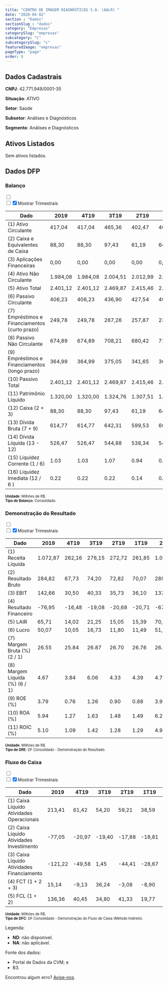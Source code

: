 ```yaml
---  
title: "CENTRO DE IMAGEM DIAGNÓSTICOS S.A. (AALR) "  
date: "2020-04-02"  
section : "Dados"  
sectionSlug : "dados"  
category: "Empresas"  
categorySlug: "empresas"  
subcategory: "C"  
subcategorySlug: "c"  
featuredImage: "empresas"  
pageType: "page"  
order: 0  
---
```



## Dados Cadastrais


**CNPJ**: 42.771.949/0001-35

**Situação**: ATIVO

**Setor**: Saúde

**Subsetor**: Análises e Diagnósticos

**Segmento**: Análises e Diagnósticos


## Ativos Listados


Sem ativos listados.




## Dados DFP

### Balanço
  
<input type='checkbox' class='toggleCommand' id='toggleBalanco' name='toggleBalanco'>  
<div class='filter-group-balanco'>  
<div class='check_button_balanco'>  
<label for='toggleBalanco'>  
<input type='checkbox' data-filter-col='trimBalanco'><input type='checkbox' data-filter-col='trimBalanco' checked><span>Mostrar Trimestrais</span>  
</label>  
</div>  
</div>  
<div class='overflow balancoTableWrapper'>  
<table class='balancoTable'>  
<thead>  
<tr>  
<th class='dataHeader fixedLeftColumn'>Dado</th>  
<th>2019</th>  
<th class='trimHeader' data-col='trimBalanco'>4T19</th>  
<th class='trimHeader' data-col='trimBalanco'>3T19</th>  
<th class='trimHeader' data-col='trimBalanco'>2T19</th>  
<th class='trimHeader' data-col='trimBalanco'>1T19</th>  
<th>2018</th>  
<th class='trimHeader' data-col='trimBalanco'>4T18</th>  
<th class='trimHeader' data-col='trimBalanco'>3T18</th>  
<th class='trimHeader' data-col='trimBalanco'>2T18</th>  
<th class='trimHeader' data-col='trimBalanco'>1T18</th>  
<th>2017</th>  
<th class='trimHeader' data-col='trimBalanco'>4T17</th>  
<th class='trimHeader' data-col='trimBalanco'>3T17</th>  
<th class='trimHeader' data-col='trimBalanco'>2T17</th>  
<th class='trimHeader' data-col='trimBalanco'>1T17</th>  
<th>2016</th>  
<th class='trimHeader' data-col='trimBalanco'>4T16</th>  
<th class='trimHeader' data-col='trimBalanco'>3T16</th>  
<th class='trimHeader' data-col='trimBalanco'>2T16</th>  
<th class='trimHeader' data-col='trimBalanco'>1T16</th>  
<th>2015</th>  
<th class='trimHeader' data-col='trimBalanco'>4T15</th>  
<th class='trimHeader' data-col='trimBalanco'>3T15</th>  
<th class='trimHeader' data-col='trimBalanco'>2T15</th>  
<th class='trimHeader' data-col='trimBalanco'>1T15</th>  
<th>2014</th>  
<th class='trimHeader' data-col='trimBalanco'>4T14</th>  
<th class='trimHeader' data-col='trimBalanco'>3T14</th>  
<th class='trimHeader' data-col='trimBalanco'>2T14</th>  
<th class='trimHeader' data-col='trimBalanco'>1T14</th>  
</tr>  
</thead>  
<tbody>  
<tr class='trContaAtivo'>  
<td class='leftAlignCell rowDescription fixedLeftColumn'>(1) Ativo Circulante</td>  
<td>417,04</td>  
<td data-col='trimBalanco' class='trimData'>417,04</td>  
<td data-col='trimBalanco' class='trimData'>465,36</td>  
<td data-col='trimBalanco' class='trimData'>402,47</td>  
<td data-col='trimBalanco' class='trimData'>401,60</td>  
<td>399,74</td>  
<td data-col='trimBalanco' class='trimData'>399,74</td>  
<td data-col='trimBalanco' class='trimData'>423,90</td>  
<td data-col='trimBalanco' class='trimData'>409,18</td>  
<td data-col='trimBalanco' class='trimData'>399,99</td>  
<td>401,55</td>  
<td data-col='trimBalanco' class='trimData'>401,55</td>  
<td data-col='trimBalanco' class='trimData'>430,39</td>  
<td data-col='trimBalanco' class='trimData'>409,80</td>  
<td data-col='trimBalanco' class='trimData'>384,15</td>  
<td>494,43</td>  
<td data-col='trimBalanco' class='trimData'>494,43</td>  
<td data-col='trimBalanco' class='trimData'>347,32</td>  
<td data-col='trimBalanco' class='trimData'>292,21</td>  
<td data-col='trimBalanco' class='trimData'>280,52</td>  
<td>215,93</td>  
<td data-col='trimBalanco' class='trimData'>215,93</td>  
<td data-col='trimBalanco' class='trimData'>215,93</td>  
<td data-col='trimBalanco' class='trimData'>215,93</td>  
<td data-col='trimBalanco' class='trimData'>215,93</td>  
<td>200,12</td>  
<td data-col='trimBalanco' class='trimData'>200,12</td>  
<td data-col='trimBalanco' class='trimData'>ND</td>  
<td data-col='trimBalanco' class='trimData'>ND</td>  
<td data-col='trimBalanco' class='trimData'>ND</td>  
</tr>  
<tr class='trContaAtivo'>  
<td class='leftAlignCell rowDescription fixedLeftColumn'>(2) Caixa e Equivalentes de Caixa</td>  
<td>88,30</td>  
<td data-col='trimBalanco' class='trimData'>88,30</td>  
<td data-col='trimBalanco' class='trimData'>97,43</td>  
<td data-col='trimBalanco' class='trimData'>61,19</td>  
<td data-col='trimBalanco' class='trimData'>64,27</td>  
<td>73,17</td>  
<td data-col='trimBalanco' class='trimData'>73,17</td>  
<td data-col='trimBalanco' class='trimData'>46,97</td>  
<td data-col='trimBalanco' class='trimData'>63,45</td>  
<td data-col='trimBalanco' class='trimData'>68,52</td>  
<td>91,60</td>  
<td data-col='trimBalanco' class='trimData'>91,60</td>  
<td data-col='trimBalanco' class='trimData'>50,81</td>  
<td data-col='trimBalanco' class='trimData'>51,16</td>  
<td data-col='trimBalanco' class='trimData'>53,51</td>  
<td>159,33</td>  
<td data-col='trimBalanco' class='trimData'>159,33</td>  
<td data-col='trimBalanco' class='trimData'>44,72</td>  
<td data-col='trimBalanco' class='trimData'>23,85</td>  
<td data-col='trimBalanco' class='trimData'>25,18</td>  
<td>21,92</td>  
<td data-col='trimBalanco' class='trimData'>21,92</td>  
<td data-col='trimBalanco' class='trimData'>21,92</td>  
<td data-col='trimBalanco' class='trimData'>21,92</td>  
<td data-col='trimBalanco' class='trimData'>21,92</td>  
<td>42,21</td>  
<td data-col='trimBalanco' class='trimData'>42,21</td>  
<td data-col='trimBalanco' class='trimData'>ND</td>  
<td data-col='trimBalanco' class='trimData'>ND</td>  
<td data-col='trimBalanco' class='trimData'>ND</td>  
</tr>  
<tr class='trContaAtivo'>  
<td class='leftAlignCell rowDescription fixedLeftColumn'>(3) Aplicações Financeiras</td>  
<td>0,00</td>  
<td data-col='trimBalanco' class='trimData'>0,00</td>  
<td data-col='trimBalanco' class='trimData'>0,00</td>  
<td data-col='trimBalanco' class='trimData'>0,00</td>  
<td data-col='trimBalanco' class='trimData'>0,00</td>  
<td>0,00</td>  
<td data-col='trimBalanco' class='trimData'>0,00</td>  
<td data-col='trimBalanco' class='trimData'>0,00</td>  
<td data-col='trimBalanco' class='trimData'>0,00</td>  
<td data-col='trimBalanco' class='trimData'>0,00</td>  
<td>0,01</td>  
<td data-col='trimBalanco' class='trimData'>0,01</td>  
<td data-col='trimBalanco' class='trimData'>0,00</td>  
<td data-col='trimBalanco' class='trimData'>0,00</td>  
<td data-col='trimBalanco' class='trimData'>0,00</td>  
<td>37,81</td>  
<td data-col='trimBalanco' class='trimData'>37,81</td>  
<td data-col='trimBalanco' class='trimData'>1,86</td>  
<td data-col='trimBalanco' class='trimData'>13,59</td>  
<td data-col='trimBalanco' class='trimData'>12,64</td>  
<td>3,67</td>  
<td data-col='trimBalanco' class='trimData'>3,67</td>  
<td data-col='trimBalanco' class='trimData'>3,67</td>  
<td data-col='trimBalanco' class='trimData'>3,67</td>  
<td data-col='trimBalanco' class='trimData'>3,67</td>  
<td>5,47</td>  
<td data-col='trimBalanco' class='trimData'>5,47</td>  
<td data-col='trimBalanco' class='trimData'>ND</td>  
<td data-col='trimBalanco' class='trimData'>ND</td>  
<td data-col='trimBalanco' class='trimData'>ND</td>  
</tr>  
<tr class='trContaAtivo'>  
<td class='leftAlignCell rowDescription fixedLeftColumn'>(4) Ativo Não Circulante</td>  
<td>1.984,08</td>  
<td data-col='trimBalanco' class='trimData'>1.984,08</td>  
<td data-col='trimBalanco' class='trimData'>2.004,51</td>  
<td data-col='trimBalanco' class='trimData'>2.012,99</td>  
<td data-col='trimBalanco' class='trimData'>2.028,15</td>  
<td>1.809,69</td>  
<td data-col='trimBalanco' class='trimData'>1.809,69</td>  
<td data-col='trimBalanco' class='trimData'>1.834,34</td>  
<td data-col='trimBalanco' class='trimData'>1.854,13</td>  
<td data-col='trimBalanco' class='trimData'>1.874,50</td>  
<td>1.883,43</td>  
<td data-col='trimBalanco' class='trimData'>1.883,43</td>  
<td data-col='trimBalanco' class='trimData'>1.877,85</td>  
<td data-col='trimBalanco' class='trimData'>1.861,09</td>  
<td data-col='trimBalanco' class='trimData'>1.834,52</td>  
<td>1.671,88</td>  
<td data-col='trimBalanco' class='trimData'>1.671,88</td>  
<td data-col='trimBalanco' class='trimData'>1.586,86</td>  
<td data-col='trimBalanco' class='trimData'>1.579,93</td>  
<td data-col='trimBalanco' class='trimData'>1.564,06</td>  
<td>1.320,43</td>  
<td data-col='trimBalanco' class='trimData'>1.320,43</td>  
<td data-col='trimBalanco' class='trimData'>1.320,43</td>  
<td data-col='trimBalanco' class='trimData'>1.320,43</td>  
<td data-col='trimBalanco' class='trimData'>1.320,43</td>  
<td>1.263,70</td>  
<td data-col='trimBalanco' class='trimData'>1.263,70</td>  
<td data-col='trimBalanco' class='trimData'>ND</td>  
<td data-col='trimBalanco' class='trimData'>ND</td>  
<td data-col='trimBalanco' class='trimData'>ND</td>  
</tr>  
<tr class='trContaAtivo'>  
<td class='leftAlignCell rowDescription fixedLeftColumn'>(5) Ativo Total</td>  
<td>2.401,12</td>  
<td data-col='trimBalanco' class='trimData'>2.401,12</td>  
<td data-col='trimBalanco' class='trimData'>2.469,87</td>  
<td data-col='trimBalanco' class='trimData'>2.415,46</td>  
<td data-col='trimBalanco' class='trimData'>2.429,75</td>  
<td>2.209,43</td>  
<td data-col='trimBalanco' class='trimData'>2.209,43</td>  
<td data-col='trimBalanco' class='trimData'>2.258,25</td>  
<td data-col='trimBalanco' class='trimData'>2.263,32</td>  
<td data-col='trimBalanco' class='trimData'>2.274,48</td>  
<td>2.284,99</td>  
<td data-col='trimBalanco' class='trimData'>2.284,99</td>  
<td data-col='trimBalanco' class='trimData'>2.308,24</td>  
<td data-col='trimBalanco' class='trimData'>2.270,89</td>  
<td data-col='trimBalanco' class='trimData'>2.218,67</td>  
<td>2.166,31</td>  
<td data-col='trimBalanco' class='trimData'>2.166,31</td>  
<td data-col='trimBalanco' class='trimData'>1.934,17</td>  
<td data-col='trimBalanco' class='trimData'>1.872,14</td>  
<td data-col='trimBalanco' class='trimData'>1.844,58</td>  
<td>1.536,35</td>  
<td data-col='trimBalanco' class='trimData'>1.536,35</td>  
<td data-col='trimBalanco' class='trimData'>1.536,35</td>  
<td data-col='trimBalanco' class='trimData'>1.536,35</td>  
<td data-col='trimBalanco' class='trimData'>1.536,35</td>  
<td>1.463,83</td>  
<td data-col='trimBalanco' class='trimData'>1.463,83</td>  
<td data-col='trimBalanco' class='trimData'>ND</td>  
<td data-col='trimBalanco' class='trimData'>ND</td>  
<td data-col='trimBalanco' class='trimData'>ND</td>  
</tr>  
<tr class='trContaPassivo'>  
<td class='leftAlignCell rowDescription fixedLeftColumn'>(6) Passivo Circulante</td>  
<td>406,23</td>  
<td data-col='trimBalanco' class='trimData'>406,23</td>  
<td data-col='trimBalanco' class='trimData'>436,90</td>  
<td data-col='trimBalanco' class='trimData'>427,54</td>  
<td data-col='trimBalanco' class='trimData'>407,32</td>  
<td>384,74</td>  
<td data-col='trimBalanco' class='trimData'>384,74</td>  
<td data-col='trimBalanco' class='trimData'>403,01</td>  
<td data-col='trimBalanco' class='trimData'>404,50</td>  
<td data-col='trimBalanco' class='trimData'>375,35</td>  
<td>362,05</td>  
<td data-col='trimBalanco' class='trimData'>362,05</td>  
<td data-col='trimBalanco' class='trimData'>512,65</td>  
<td data-col='trimBalanco' class='trimData'>471,11</td>  
<td data-col='trimBalanco' class='trimData'>429,27</td>  
<td>404,58</td>  
<td data-col='trimBalanco' class='trimData'>404,58</td>  
<td data-col='trimBalanco' class='trimData'>396,80</td>  
<td data-col='trimBalanco' class='trimData'>316,44</td>  
<td data-col='trimBalanco' class='trimData'>298,69</td>  
<td>186,98</td>  
<td data-col='trimBalanco' class='trimData'>186,98</td>  
<td data-col='trimBalanco' class='trimData'>186,98</td>  
<td data-col='trimBalanco' class='trimData'>186,98</td>  
<td data-col='trimBalanco' class='trimData'>186,98</td>  
<td>185,49</td>  
<td data-col='trimBalanco' class='trimData'>185,49</td>  
<td data-col='trimBalanco' class='trimData'>ND</td>  
<td data-col='trimBalanco' class='trimData'>ND</td>  
<td data-col='trimBalanco' class='trimData'>ND</td>  
</tr>  
<tr class='trContaPassivo'>  
<td class='leftAlignCell rowDescription fixedLeftColumn'>(7) Empréstimos e Financiamentos (curto prazo)</td>  
<td>249,78</td>  
<td data-col='trimBalanco' class='trimData'>249,78</td>  
<td data-col='trimBalanco' class='trimData'>267,26</td>  
<td data-col='trimBalanco' class='trimData'>257,87</td>  
<td data-col='trimBalanco' class='trimData'>238,73</td>  
<td>232,56</td>  
<td data-col='trimBalanco' class='trimData'>232,56</td>  
<td data-col='trimBalanco' class='trimData'>223,49</td>  
<td data-col='trimBalanco' class='trimData'>206,50</td>  
<td data-col='trimBalanco' class='trimData'>201,43</td>  
<td>167,04</td>  
<td data-col='trimBalanco' class='trimData'>167,04</td>  
<td data-col='trimBalanco' class='trimData'>267,89</td>  
<td data-col='trimBalanco' class='trimData'>230,07</td>  
<td data-col='trimBalanco' class='trimData'>208,76</td>  
<td>202,83</td>  
<td data-col='trimBalanco' class='trimData'>202,83</td>  
<td data-col='trimBalanco' class='trimData'>190,56</td>  
<td data-col='trimBalanco' class='trimData'>155,56</td>  
<td data-col='trimBalanco' class='trimData'>149,67</td>  
<td>79,65</td>  
<td data-col='trimBalanco' class='trimData'>79,65</td>  
<td data-col='trimBalanco' class='trimData'>79,65</td>  
<td data-col='trimBalanco' class='trimData'>79,65</td>  
<td data-col='trimBalanco' class='trimData'>79,65</td>  
<td>90,70</td>  
<td data-col='trimBalanco' class='trimData'>90,70</td>  
<td data-col='trimBalanco' class='trimData'>ND</td>  
<td data-col='trimBalanco' class='trimData'>ND</td>  
<td data-col='trimBalanco' class='trimData'>ND</td>  
</tr>  
<tr class='trContaPassivo'>  
<td class='leftAlignCell rowDescription fixedLeftColumn'>(8) Passivo Não Circulante</td>  
<td>674,89</td>  
<td data-col='trimBalanco' class='trimData'>674,89</td>  
<td data-col='trimBalanco' class='trimData'>708,21</td>  
<td data-col='trimBalanco' class='trimData'>680,42</td>  
<td data-col='trimBalanco' class='trimData'>718,94</td>  
<td>524,98</td>  
<td data-col='trimBalanco' class='trimData'>524,98</td>  
<td data-col='trimBalanco' class='trimData'>564,79</td>  
<td data-col='trimBalanco' class='trimData'>582,23</td>  
<td data-col='trimBalanco' class='trimData'>631,25</td>  
<td>652,68</td>  
<td data-col='trimBalanco' class='trimData'>652,68</td>  
<td data-col='trimBalanco' class='trimData'>520,86</td>  
<td data-col='trimBalanco' class='trimData'>539,44</td>  
<td data-col='trimBalanco' class='trimData'>564,99</td>  
<td>549,80</td>  
<td data-col='trimBalanco' class='trimData'>549,80</td>  
<td data-col='trimBalanco' class='trimData'>616,80</td>  
<td data-col='trimBalanco' class='trimData'>642,90</td>  
<td data-col='trimBalanco' class='trimData'>624,45</td>  
<td>616,38</td>  
<td data-col='trimBalanco' class='trimData'>616,38</td>  
<td data-col='trimBalanco' class='trimData'>616,38</td>  
<td data-col='trimBalanco' class='trimData'>616,38</td>  
<td data-col='trimBalanco' class='trimData'>616,38</td>  
<td>535,02</td>  
<td data-col='trimBalanco' class='trimData'>535,02</td>  
<td data-col='trimBalanco' class='trimData'>ND</td>  
<td data-col='trimBalanco' class='trimData'>ND</td>  
<td data-col='trimBalanco' class='trimData'>ND</td>  
</tr>  
<tr class='trContaPassivo'>  
<td class='leftAlignCell rowDescription fixedLeftColumn'>(9) Empréstimos e Financiamentos (longo prazo)</td>  
<td>364,99</td>  
<td data-col='trimBalanco' class='trimData'>364,99</td>  
<td data-col='trimBalanco' class='trimData'>375,05</td>  
<td data-col='trimBalanco' class='trimData'>341,65</td>  
<td data-col='trimBalanco' class='trimData'>369,53</td>  
<td>372,95</td>  
<td data-col='trimBalanco' class='trimData'>372,95</td>  
<td data-col='trimBalanco' class='trimData'>395,15</td>  
<td data-col='trimBalanco' class='trimData'>402,71</td>  
<td data-col='trimBalanco' class='trimData'>429,91</td>  
<td>432,21</td>  
<td data-col='trimBalanco' class='trimData'>432,21</td>  
<td data-col='trimBalanco' class='trimData'>246,07</td>  
<td data-col='trimBalanco' class='trimData'>267,42</td>  
<td data-col='trimBalanco' class='trimData'>275,33</td>  
<td>302,82</td>  
<td data-col='trimBalanco' class='trimData'>302,82</td>  
<td data-col='trimBalanco' class='trimData'>361,74</td>  
<td data-col='trimBalanco' class='trimData'>350,15</td>  
<td data-col='trimBalanco' class='trimData'>346,54</td>  
<td>385,79</td>  
<td data-col='trimBalanco' class='trimData'>385,79</td>  
<td data-col='trimBalanco' class='trimData'>385,79</td>  
<td data-col='trimBalanco' class='trimData'>385,79</td>  
<td data-col='trimBalanco' class='trimData'>385,79</td>  
<td>239,67</td>  
<td data-col='trimBalanco' class='trimData'>239,67</td>  
<td data-col='trimBalanco' class='trimData'>ND</td>  
<td data-col='trimBalanco' class='trimData'>ND</td>  
<td data-col='trimBalanco' class='trimData'>ND</td>  
</tr>  
<tr class='trContaPassivo'>  
<td class='leftAlignCell rowDescription fixedLeftColumn'>(10) Passivo Total</td>  
<td>2.401,12</td>  
<td data-col='trimBalanco' class='trimData'>2.401,12</td>  
<td data-col='trimBalanco' class='trimData'>2.469,87</td>  
<td data-col='trimBalanco' class='trimData'>2.415,46</td>  
<td data-col='trimBalanco' class='trimData'>2.429,75</td>  
<td>2.209,43</td>  
<td data-col='trimBalanco' class='trimData'>2.209,43</td>  
<td data-col='trimBalanco' class='trimData'>2.258,25</td>  
<td data-col='trimBalanco' class='trimData'>2.263,32</td>  
<td data-col='trimBalanco' class='trimData'>2.274,48</td>  
<td>2.284,99</td>  
<td data-col='trimBalanco' class='trimData'>2.284,99</td>  
<td data-col='trimBalanco' class='trimData'>2.308,24</td>  
<td data-col='trimBalanco' class='trimData'>2.270,89</td>  
<td data-col='trimBalanco' class='trimData'>2.218,67</td>  
<td>2.166,31</td>  
<td data-col='trimBalanco' class='trimData'>2.166,31</td>  
<td data-col='trimBalanco' class='trimData'>1.934,17</td>  
<td data-col='trimBalanco' class='trimData'>1.872,14</td>  
<td data-col='trimBalanco' class='trimData'>1.844,58</td>  
<td>1.536,35</td>  
<td data-col='trimBalanco' class='trimData'>1.536,35</td>  
<td data-col='trimBalanco' class='trimData'>1.536,35</td>  
<td data-col='trimBalanco' class='trimData'>1.536,35</td>  
<td data-col='trimBalanco' class='trimData'>1.536,35</td>  
<td>1.463,83</td>  
<td data-col='trimBalanco' class='trimData'>1.463,83</td>  
<td data-col='trimBalanco' class='trimData'>ND</td>  
<td data-col='trimBalanco' class='trimData'>ND</td>  
<td data-col='trimBalanco' class='trimData'>ND</td>  
</tr>  
<tr class='trContaPassivo'>  
<td class='leftAlignCell rowDescription fixedLeftColumn'>(11) Patrimônio Líquido</td>  
<td>1.320,00</td>  
<td data-col='trimBalanco' class='trimData'>1.320,00</td>  
<td data-col='trimBalanco' class='trimData'>1.324,76</td>  
<td data-col='trimBalanco' class='trimData'>1.307,51</td>  
<td data-col='trimBalanco' class='trimData'>1.303,49</td>  
<td>1.299,71</td>  
<td data-col='trimBalanco' class='trimData'>1.299,71</td>  
<td data-col='trimBalanco' class='trimData'>1.290,44</td>  
<td data-col='trimBalanco' class='trimData'>1.276,59</td>  
<td data-col='trimBalanco' class='trimData'>1.267,88</td>  
<td>1.270,26</td>  
<td data-col='trimBalanco' class='trimData'>1.270,26</td>  
<td data-col='trimBalanco' class='trimData'>1.274,73</td>  
<td data-col='trimBalanco' class='trimData'>1.260,33</td>  
<td data-col='trimBalanco' class='trimData'>1.224,41</td>  
<td>1.211,93</td>  
<td data-col='trimBalanco' class='trimData'>1.211,93</td>  
<td data-col='trimBalanco' class='trimData'>920,57</td>  
<td data-col='trimBalanco' class='trimData'>912,80</td>  
<td data-col='trimBalanco' class='trimData'>921,44</td>  
<td>733,00</td>  
<td data-col='trimBalanco' class='trimData'>733,00</td>  
<td data-col='trimBalanco' class='trimData'>733,00</td>  
<td data-col='trimBalanco' class='trimData'>733,00</td>  
<td data-col='trimBalanco' class='trimData'>733,00</td>  
<td>743,32</td>  
<td data-col='trimBalanco' class='trimData'>743,32</td>  
<td data-col='trimBalanco' class='trimData'>ND</td>  
<td data-col='trimBalanco' class='trimData'>ND</td>  
<td data-col='trimBalanco' class='trimData'>ND</td>  
</tr>  
<tr>  
<td class='leftAlignCell rowDescription fixedLeftColumn'>(12) Caixa (2 + 3)</td>  
<td class='positiveNumber'>88,30</td>  
<td class='positiveNumber trimData' data-col='trimBalanco'>88,30</td>  
<td class='positiveNumber trimData' data-col='trimBalanco'>97,43</td>  
<td class='positiveNumber trimData' data-col='trimBalanco'>61,19</td>  
<td class='positiveNumber trimData' data-col='trimBalanco'>64,27</td>  
<td class='positiveNumber'>73,17</td>  
<td class='positiveNumber trimData' data-col='trimBalanco'>73,17</td>  
<td class='positiveNumber trimData' data-col='trimBalanco'>46,97</td>  
<td class='positiveNumber trimData' data-col='trimBalanco'>63,45</td>  
<td class='positiveNumber trimData' data-col='trimBalanco'>68,52</td>  
<td class='positiveNumber'>91,61</td>  
<td class='positiveNumber trimData' data-col='trimBalanco'>91,60</td>  
<td class='positiveNumber trimData' data-col='trimBalanco'>50,81</td>  
<td class='positiveNumber trimData' data-col='trimBalanco'>51,16</td>  
<td class='positiveNumber trimData' data-col='trimBalanco'>53,51</td>  
<td class='positiveNumber'>197,14</td>  
<td class='positiveNumber trimData' data-col='trimBalanco'>159,33</td>  
<td class='positiveNumber trimData' data-col='trimBalanco'>44,72</td>  
<td class='positiveNumber trimData' data-col='trimBalanco'>23,85</td>  
<td class='positiveNumber trimData' data-col='trimBalanco'>25,18</td>  
<td class='positiveNumber'>25,59</td>  
<td class='positiveNumber trimData' data-col='trimBalanco'>21,92</td>  
<td class='positiveNumber trimData' data-col='trimBalanco'>21,92</td>  
<td class='positiveNumber trimData' data-col='trimBalanco'>21,92</td>  
<td class='positiveNumber trimData' data-col='trimBalanco'>21,92</td>  
<td class='positiveNumber'>47,68</td>  
<td class='positiveNumber trimData' data-col='trimBalanco'>42,21</td>  
<td data-col='trimBalanco' class='trimData'>ND</td>  
<td data-col='trimBalanco' class='trimData'>ND</td>  
<td data-col='trimBalanco' class='trimData'>ND</td>  
</tr>  
<tr class='trDividaBruta'>  
<td class='leftAlignCell rowDescription fixedLeftColumn'>(13) Dívida Bruta (7 + 9)</td>  
<td class='negativeNumber'>614,77</td>  
<td class='negativeNumber trimData' data-col='trimBalanco'>614,77</td>  
<td class='negativeNumber trimData' data-col='trimBalanco'>642,31</td>  
<td class='negativeNumber trimData' data-col='trimBalanco'>599,53</td>  
<td class='negativeNumber trimData' data-col='trimBalanco'>608,26</td>  
<td class='negativeNumber'>605,51</td>  
<td class='negativeNumber trimData' data-col='trimBalanco'>605,51</td>  
<td class='negativeNumber trimData' data-col='trimBalanco'>618,64</td>  
<td class='negativeNumber trimData' data-col='trimBalanco'>609,21</td>  
<td class='negativeNumber trimData' data-col='trimBalanco'>631,34</td>  
<td class='negativeNumber'>599,25</td>  
<td class='negativeNumber trimData' data-col='trimBalanco'>599,25</td>  
<td class='negativeNumber trimData' data-col='trimBalanco'>513,96</td>  
<td class='negativeNumber trimData' data-col='trimBalanco'>497,50</td>  
<td class='negativeNumber trimData' data-col='trimBalanco'>484,09</td>  
<td class='negativeNumber'>505,65</td>  
<td class='negativeNumber trimData' data-col='trimBalanco'>505,65</td>  
<td class='negativeNumber trimData' data-col='trimBalanco'>552,30</td>  
<td class='negativeNumber trimData' data-col='trimBalanco'>505,71</td>  
<td class='negativeNumber trimData' data-col='trimBalanco'>496,20</td>  
<td class='negativeNumber'>465,44</td>  
<td class='negativeNumber trimData' data-col='trimBalanco'>465,44</td>  
<td class='negativeNumber trimData' data-col='trimBalanco'>465,44</td>  
<td class='negativeNumber trimData' data-col='trimBalanco'>465,44</td>  
<td class='negativeNumber trimData' data-col='trimBalanco'>465,44</td>  
<td class='negativeNumber'>330,37</td>  
<td class='negativeNumber trimData' data-col='trimBalanco'>330,37</td>  
<td data-col='trimBalanco' class='trimData'>ND</td>  
<td data-col='trimBalanco' class='trimData'>ND</td>  
<td data-col='trimBalanco' class='trimData'>ND</td>  
</tr>  
<tr>  
<td class='leftAlignCell rowDescription fixedLeftColumn'>(14) Dívida Líquida  (13 - 12)</td>  
<td class='negativeNumber'>526,47</td>  
<td class='negativeNumber trimData' data-col='trimBalanco'>526,47</td>  
<td class='negativeNumber trimData' data-col='trimBalanco'>544,88</td>  
<td class='negativeNumber trimData' data-col='trimBalanco'>538,34</td>  
<td class='negativeNumber trimData' data-col='trimBalanco'>544,00</td>  
<td class='negativeNumber'>532,35</td>  
<td class='negativeNumber trimData' data-col='trimBalanco'>532,35</td>  
<td class='negativeNumber trimData' data-col='trimBalanco'>571,67</td>  
<td class='negativeNumber trimData' data-col='trimBalanco'>545,75</td>  
<td class='negativeNumber trimData' data-col='trimBalanco'>562,81</td>  
<td class='negativeNumber'>507,64</td>  
<td class='negativeNumber trimData' data-col='trimBalanco'>507,65</td>  
<td class='negativeNumber trimData' data-col='trimBalanco'>463,16</td>  
<td class='negativeNumber trimData' data-col='trimBalanco'>446,34</td>  
<td class='negativeNumber trimData' data-col='trimBalanco'>430,58</td>  
<td class='negativeNumber'>308,50</td>  
<td class='negativeNumber trimData' data-col='trimBalanco'>346,31</td>  
<td class='negativeNumber trimData' data-col='trimBalanco'>507,58</td>  
<td class='negativeNumber trimData' data-col='trimBalanco'>481,86</td>  
<td class='negativeNumber trimData' data-col='trimBalanco'>471,02</td>  
<td class='negativeNumber'>439,85</td>  
<td class='negativeNumber trimData' data-col='trimBalanco'>443,52</td>  
<td class='negativeNumber trimData' data-col='trimBalanco'>443,52</td>  
<td class='negativeNumber trimData' data-col='trimBalanco'>443,52</td>  
<td class='negativeNumber trimData' data-col='trimBalanco'>443,52</td>  
<td class='negativeNumber'>282,69</td>  
<td class='negativeNumber trimData' data-col='trimBalanco'>288,16</td>  
<td data-col='trimBalanco' class='trimData'>ND</td>  
<td data-col='trimBalanco' class='trimData'>ND</td>  
<td data-col='trimBalanco' class='trimData'>ND</td>  
</tr>  
<tr>  
<td class='leftAlignCell rowDescription fixedLeftColumn'>(15) Liquidez Corrente (1 / 6)</td>  
<td>1.03</td>  
<td data-col='trimBalanco' class='trimData'>1.03</td>  
<td data-col='trimBalanco' class='trimData'>1.07</td>  
<td data-col='trimBalanco' class='trimData'>0.94</td>  
<td data-col='trimBalanco' class='trimData'>0.99</td>  
<td>1.04</td>  
<td data-col='trimBalanco' class='trimData'>1.04</td>  
<td data-col='trimBalanco' class='trimData'>1.05</td>  
<td data-col='trimBalanco' class='trimData'>1.01</td>  
<td data-col='trimBalanco' class='trimData'>1.07</td>  
<td>1.11</td>  
<td data-col='trimBalanco' class='trimData'>1.11</td>  
<td data-col='trimBalanco' class='trimData'>0.84</td>  
<td data-col='trimBalanco' class='trimData'>0.87</td>  
<td data-col='trimBalanco' class='trimData'>0.89</td>  
<td>1.22</td>  
<td data-col='trimBalanco' class='trimData'>1.22</td>  
<td data-col='trimBalanco' class='trimData'>0.88</td>  
<td data-col='trimBalanco' class='trimData'>0.92</td>  
<td data-col='trimBalanco' class='trimData'>0.94</td>  
<td>1.15</td>  
<td data-col='trimBalanco' class='trimData'>1.15</td>  
<td data-col='trimBalanco' class='trimData'>1.15</td>  
<td data-col='trimBalanco' class='trimData'>1.15</td>  
<td data-col='trimBalanco' class='trimData'>1.15</td>  
<td>1.08</td>  
<td data-col='trimBalanco' class='trimData'>1.08</td>  
<td data-col='trimBalanco' class='trimData'>ND</td>  
<td data-col='trimBalanco' class='trimData'>ND</td>  
<td data-col='trimBalanco' class='trimData'>ND</td>  
</tr>  
<tr>  
<td class='leftAlignCell rowDescription fixedLeftColumn'>(16) Liquidez Imediata  (12 / 6 )</td>  
<td>0.22</td>  
<td data-col='trimBalanco' class='trimData'>0.22</td>  
<td data-col='trimBalanco' class='trimData'>0.22</td>  
<td data-col='trimBalanco' class='trimData'>0.14</td>  
<td data-col='trimBalanco' class='trimData'>0.16</td>  
<td>0.19</td>  
<td data-col='trimBalanco' class='trimData'>0.19</td>  
<td data-col='trimBalanco' class='trimData'>0.12</td>  
<td data-col='trimBalanco' class='trimData'>0.16</td>  
<td data-col='trimBalanco' class='trimData'>0.18</td>  
<td>0.25</td>  
<td data-col='trimBalanco' class='trimData'>0.25</td>  
<td data-col='trimBalanco' class='trimData'>0.10</td>  
<td data-col='trimBalanco' class='trimData'>0.11</td>  
<td data-col='trimBalanco' class='trimData'>0.12</td>  
<td>0.49</td>  
<td data-col='trimBalanco' class='trimData'>0.39</td>  
<td data-col='trimBalanco' class='trimData'>0.11</td>  
<td data-col='trimBalanco' class='trimData'>0.08</td>  
<td data-col='trimBalanco' class='trimData'>0.08</td>  
<td>0.14</td>  
<td data-col='trimBalanco' class='trimData'>0.12</td>  
<td data-col='trimBalanco' class='trimData'>0.12</td>  
<td data-col='trimBalanco' class='trimData'>0.12</td>  
<td data-col='trimBalanco' class='trimData'>0.12</td>  
<td>0.26</td>  
<td data-col='trimBalanco' class='trimData'>0.23</td>  
<td data-col='trimBalanco' class='trimData'>ND</td>  
<td data-col='trimBalanco' class='trimData'>ND</td>  
<td data-col='trimBalanco' class='trimData'>ND</td>  
</tr>  
</tbody>  
</table>  
</div>  
<p style='font-size:0.7rem; margin:0px;'><strong>Unidade</strong>: Milhões de R$.</p>  
<p style='font-size:0.7rem; margin:0px;'><strong>Tipo de Balanço</strong>: Consolidado.</p>


### Demonstração do Resultado
  
<input type='checkbox' class='toggleCommand' id='toggleDRE' name='toggleDRE'>  
<div class='filter-group-dre'>  
<div class='check_button_dre'>  
<label for='toggleDRE'>  
<input type='checkbox' data-filter-col='trimDRE'><input type='checkbox' data-filter-col='trimDRE' checked><span>Mostrar Trimestrais</span>  
</label>  
</div>  
</div>  
<div class='overflow balancoTableWrapper'>  
<table class='balancoTable'>  
<thead>  
<tr>  
<th class='dataHeader fixedLeftColumn'>Dado</th>  
<th>2019</th>  
<th class='trimHeader' data-col='trimDRE'>4T19</th>  
<th class='trimHeader' data-col='trimDRE'>3T19</th>  
<th class='trimHeader' data-col='trimDRE'>2T19</th>  
<th class='trimHeader' data-col='trimDRE'>1T19</th>  
<th>2018</th>  
<th class='trimHeader' data-col='trimDRE'>4T18</th>  
<th class='trimHeader' data-col='trimDRE'>3T18</th>  
<th class='trimHeader' data-col='trimDRE'>2T18</th>  
<th class='trimHeader' data-col='trimDRE'>1T18</th>  
<th>2017</th>  
<th class='trimHeader' data-col='trimDRE'>4T17</th>  
<th class='trimHeader' data-col='trimDRE'>3T17</th>  
<th class='trimHeader' data-col='trimDRE'>2T17</th>  
<th class='trimHeader' data-col='trimDRE'>1T17</th>  
<th>2016</th>  
<th class='trimHeader' data-col='trimDRE'>4T16</th>  
<th class='trimHeader' data-col='trimDRE'>3T16</th>  
<th class='trimHeader' data-col='trimDRE'>2T16</th>  
<th class='trimHeader' data-col='trimDRE'>1T16</th>  
<th>2015</th>  
<th class='trimHeader' data-col='trimDRE'>4T15</th>  
<th class='trimHeader' data-col='trimDRE'>3T15</th>  
<th class='trimHeader' data-col='trimDRE'>2T15</th>  
<th class='trimHeader' data-col='trimDRE'>1T15</th>  
<th>2014</th>  
<th class='trimHeader' data-col='trimDRE'>4T14</th>  
<th class='trimHeader' data-col='trimDRE'>3T14</th>  
<th class='trimHeader' data-col='trimDRE'>2T14</th>  
<th class='trimHeader' data-col='trimDRE'>1T14</th>  
</tr>  
</thead>  
<tbody>  
<tr class='trDRE'>  
<td class='leftAlignCell rowDescription fixedLeftColumn'>(1) Receita Líquida</td>  
<td>1.072,87</td>  
<td data-col='trimDRE' class='trimData' >262,16</td>  
<td data-col='trimDRE' class='trimData' >276,15</td>  
<td data-col='trimDRE' class='trimData' >272,72</td>  
<td data-col='trimDRE' class='trimData' >261,85</td>  
<td>1.076,92</td>  
<td data-col='trimDRE' class='trimData' >258,75</td>  
<td data-col='trimDRE' class='trimData' >279,46</td>  
<td data-col='trimDRE' class='trimData' >275,56</td>  
<td data-col='trimDRE' class='trimData' >263,14</td>  
<td>1.077,88</td>  
<td data-col='trimDRE' class='trimData' >255,52</td>  
<td data-col='trimDRE' class='trimData' >292,67</td>  
<td data-col='trimDRE' class='trimData' >270,40</td>  
<td data-col='trimDRE' class='trimData' >259,28</td>  
<td>951,47</td>  
<td data-col='trimDRE' class='trimData' >258,98</td>  
<td data-col='trimDRE' class='trimData' >253,74</td>  
<td data-col='trimDRE' class='trimData' >243,03</td>  
<td data-col='trimDRE' class='trimData' >195,73</td>  
<td>699,66</td>  
<td data-col='trimDRE' class='trimData' >699,66</td>  
<td data-col='trimDRE' class='trimData'>ND</td>  
<td data-col='trimDRE' class='trimData'>ND</td>  
<td data-col='trimDRE' class='trimData'>ND</td>  
<td>393,15</td>  
<td data-col='trimDRE' class='trimData' >393,15</td>  
<td data-col='trimDRE' class='trimData'>ND</td>  
<td data-col='trimDRE' class='trimData'>ND</td>  
<td data-col='trimDRE' class='trimData'>ND</td>  
</tr>  
<tr class='trDRE'>  
<td class='leftAlignCell rowDescription fixedLeftColumn'>(2) Resultado Bruto</td>  
<td class='positiveNumberGreen'>284,82</td>  
<td data-col='trimDRE' class='trimData positiveNumberGreen' >67,73</td>  
<td data-col='trimDRE' class='trimData positiveNumberGreen' >74,20</td>  
<td data-col='trimDRE' class='trimData positiveNumberGreen' >72,82</td>  
<td data-col='trimDRE' class='trimData positiveNumberGreen' >70,07</td>  
<td class='positiveNumberGreen'>289,38</td>  
<td data-col='trimDRE' class='trimData positiveNumberGreen' >68,10</td>  
<td data-col='trimDRE' class='trimData positiveNumberGreen' >75,87</td>  
<td data-col='trimDRE' class='trimData positiveNumberGreen' >72,67</td>  
<td data-col='trimDRE' class='trimData positiveNumberGreen' >72,74</td>  
<td class='positiveNumberGreen'>321,30</td>  
<td data-col='trimDRE' class='trimData positiveNumberGreen' >70,89</td>  
<td data-col='trimDRE' class='trimData positiveNumberGreen' >88,05</td>  
<td data-col='trimDRE' class='trimData positiveNumberGreen' >85,88</td>  
<td data-col='trimDRE' class='trimData positiveNumberGreen' >76,47</td>  
<td class='positiveNumberGreen'>360,45</td>  
<td data-col='trimDRE' class='trimData positiveNumberGreen' >88,90</td>  
<td data-col='trimDRE' class='trimData positiveNumberGreen' >103,44</td>  
<td data-col='trimDRE' class='trimData positiveNumberGreen' >94,04</td>  
<td data-col='trimDRE' class='trimData positiveNumberGreen' >74,07</td>  
<td class='positiveNumberGreen'>277,48</td>  
<td data-col='trimDRE' class='trimData positiveNumberGreen' >277,48</td>  
<td data-col='trimDRE' class='trimData'>ND</td>  
<td data-col='trimDRE' class='trimData'>ND</td>  
<td data-col='trimDRE' class='trimData'>ND</td>  
<td class='positiveNumberGreen'>133,50</td>  
<td data-col='trimDRE' class='trimData positiveNumberGreen' >133,50</td>  
<td data-col='trimDRE' class='trimData'>ND</td>  
<td data-col='trimDRE' class='trimData'>ND</td>  
<td data-col='trimDRE' class='trimData'>ND</td>  
</tr>  
<tr class='trDRE'>  
<td class='leftAlignCell rowDescription fixedLeftColumn'>(3) EBIT</td>  
<td class='positiveNumberGreen'>142,66</td>  
<td data-col='trimDRE' class='trimData positiveNumberGreen' >30,50</td>  
<td data-col='trimDRE' class='trimData positiveNumberGreen' >40,33</td>  
<td data-col='trimDRE' class='trimData positiveNumberGreen' >35,73</td>  
<td data-col='trimDRE' class='trimData positiveNumberGreen' >36,10</td>  
<td class='positiveNumberGreen'>137,29</td>  
<td data-col='trimDRE' class='trimData positiveNumberGreen' >40,62</td>  
<td data-col='trimDRE' class='trimData positiveNumberGreen' >35,78</td>  
<td data-col='trimDRE' class='trimData positiveNumberGreen' >28,85</td>  
<td data-col='trimDRE' class='trimData positiveNumberGreen' >32,03</td>  
<td class='positiveNumberGreen'>70,34</td>  
<td data-col='trimDRE' class='trimData negativeNumber' >-23,76</td>  
<td data-col='trimDRE' class='trimData positiveNumberGreen' >37,29</td>  
<td data-col='trimDRE' class='trimData positiveNumberGreen' >31,88</td>  
<td data-col='trimDRE' class='trimData positiveNumberGreen' >24,92</td>  
<td class='positiveNumberGreen'>100,61</td>  
<td data-col='trimDRE' class='trimData positiveNumberGreen' >22,53</td>  
<td data-col='trimDRE' class='trimData positiveNumberGreen' >31,20</td>  
<td data-col='trimDRE' class='trimData positiveNumberGreen' >24,22</td>  
<td data-col='trimDRE' class='trimData positiveNumberGreen' >22,66</td>  
<td class='positiveNumberGreen'>108,74</td>  
<td data-col='trimDRE' class='trimData positiveNumberGreen' >108,74</td>  
<td data-col='trimDRE' class='trimData'>ND</td>  
<td data-col='trimDRE' class='trimData'>ND</td>  
<td data-col='trimDRE' class='trimData'>ND</td>  
<td class='positiveNumberGreen'>29,79</td>  
<td data-col='trimDRE' class='trimData positiveNumberGreen' >29,79</td>  
<td data-col='trimDRE' class='trimData'>ND</td>  
<td data-col='trimDRE' class='trimData'>ND</td>  
<td data-col='trimDRE' class='trimData'>ND</td>  
</tr>  
<tr class='trDRE'>  
<td class='leftAlignCell rowDescription fixedLeftColumn'>(4) Resultado Financeiro</td>  
<td class='negativeNumber'>-76,95</td>  
<td data-col='trimDRE' class='trimData negativeNumber' >-16,48</td>  
<td data-col='trimDRE' class='trimData negativeNumber' >-19,08</td>  
<td data-col='trimDRE' class='trimData negativeNumber' >-20,68</td>  
<td data-col='trimDRE' class='trimData negativeNumber' >-20,71</td>  
<td class='negativeNumber'>-67,24</td>  
<td data-col='trimDRE' class='trimData negativeNumber' >-15,02</td>  
<td data-col='trimDRE' class='trimData negativeNumber' >-16,79</td>  
<td data-col='trimDRE' class='trimData negativeNumber' >-18,69</td>  
<td data-col='trimDRE' class='trimData negativeNumber' >-16,74</td>  
<td class='negativeNumber'>-78,26</td>  
<td data-col='trimDRE' class='trimData negativeNumber' >-27,91</td>  
<td data-col='trimDRE' class='trimData negativeNumber' >-18,56</td>  
<td data-col='trimDRE' class='trimData negativeNumber' >-21,99</td>  
<td data-col='trimDRE' class='trimData negativeNumber' >-9,79</td>  
<td class='negativeNumber'>-65,99</td>  
<td data-col='trimDRE' class='trimData negativeNumber' >-17,78</td>  
<td data-col='trimDRE' class='trimData negativeNumber' >-20,53</td>  
<td data-col='trimDRE' class='trimData negativeNumber' >-20,74</td>  
<td data-col='trimDRE' class='trimData negativeNumber' >-6,95</td>  
<td class='negativeNumber'>-101,77</td>  
<td data-col='trimDRE' class='trimData negativeNumber' >-101,77</td>  
<td data-col='trimDRE' class='trimData'>ND</td>  
<td data-col='trimDRE' class='trimData'>ND</td>  
<td data-col='trimDRE' class='trimData'>ND</td>  
<td class='negativeNumber'>-35,40</td>  
<td data-col='trimDRE' class='trimData negativeNumber' >-35,40</td>  
<td data-col='trimDRE' class='trimData'>ND</td>  
<td data-col='trimDRE' class='trimData'>ND</td>  
<td data-col='trimDRE' class='trimData'>ND</td>  
</tr>  
<tr class='trDRE'>  
<td class='leftAlignCell rowDescription fixedLeftColumn'>(5) LAIR</td>  
<td class='positiveNumberGreen'>65,71</td>  
<td data-col='trimDRE' class='trimData positiveNumberGreen' >14,02</td>  
<td data-col='trimDRE' class='trimData positiveNumberGreen' >21,25</td>  
<td data-col='trimDRE' class='trimData positiveNumberGreen' >15,05</td>  
<td data-col='trimDRE' class='trimData positiveNumberGreen' >15,39</td>  
<td class='positiveNumberGreen'>70,05</td>  
<td data-col='trimDRE' class='trimData positiveNumberGreen' >25,60</td>  
<td data-col='trimDRE' class='trimData positiveNumberGreen' >19,00</td>  
<td data-col='trimDRE' class='trimData positiveNumberGreen' >10,16</td>  
<td data-col='trimDRE' class='trimData positiveNumberGreen' >15,29</td>  
<td class='negativeNumber'>-7,92</td>  
<td data-col='trimDRE' class='trimData negativeNumber' >-51,68</td>  
<td data-col='trimDRE' class='trimData positiveNumberGreen' >18,73</td>  
<td data-col='trimDRE' class='trimData positiveNumberGreen' >9,89</td>  
<td data-col='trimDRE' class='trimData positiveNumberGreen' >15,13</td>  
<td class='positiveNumberGreen'>34,62</td>  
<td data-col='trimDRE' class='trimData positiveNumberGreen' >4,75</td>  
<td data-col='trimDRE' class='trimData positiveNumberGreen' >10,67</td>  
<td data-col='trimDRE' class='trimData positiveNumberGreen' >3,48</td>  
<td data-col='trimDRE' class='trimData positiveNumberGreen' >15,71</td>  
<td class='positiveNumberGreen'>6,97</td>  
<td data-col='trimDRE' class='trimData positiveNumberGreen' >6,97</td>  
<td data-col='trimDRE' class='trimData'>ND</td>  
<td data-col='trimDRE' class='trimData'>ND</td>  
<td data-col='trimDRE' class='trimData'>ND</td>  
<td class='negativeNumber'>-5,61</td>  
<td data-col='trimDRE' class='trimData negativeNumber' >-5,61</td>  
<td data-col='trimDRE' class='trimData'>ND</td>  
<td data-col='trimDRE' class='trimData'>ND</td>  
<td data-col='trimDRE' class='trimData'>ND</td>  
</tr>  
<tr class='trDRE'>  
<td class='leftAlignCell rowDescription fixedLeftColumn'>(6) Lucro</td>  
<td class='positiveNumberGreen'>50,07</td>  
<td data-col='trimDRE' class='trimData positiveNumberGreen' >10,05</td>  
<td data-col='trimDRE' class='trimData positiveNumberGreen' >16,73</td>  
<td data-col='trimDRE' class='trimData positiveNumberGreen' >11,80</td>  
<td data-col='trimDRE' class='trimData positiveNumberGreen' >11,49</td>  
<td class='positiveNumberGreen'>51,57</td>  
<td data-col='trimDRE' class='trimData positiveNumberGreen' >20,59</td>  
<td data-col='trimDRE' class='trimData positiveNumberGreen' >13,61</td>  
<td data-col='trimDRE' class='trimData positiveNumberGreen' >7,74</td>  
<td data-col='trimDRE' class='trimData positiveNumberGreen' >9,62</td>  
<td class='positiveNumberGreen'>14,64</td>  
<td data-col='trimDRE' class='trimData negativeNumber' >-11,93</td>  
<td data-col='trimDRE' class='trimData positiveNumberGreen' >13,07</td>  
<td data-col='trimDRE' class='trimData positiveNumberGreen' >4,74</td>  
<td data-col='trimDRE' class='trimData positiveNumberGreen' >8,76</td>  
<td class='positiveNumberGreen'>28,77</td>  
<td data-col='trimDRE' class='trimData positiveNumberGreen' >19,93</td>  
<td data-col='trimDRE' class='trimData positiveNumberGreen' >4,67</td>  
<td data-col='trimDRE' class='trimData negativeNumber' >-5,56</td>  
<td data-col='trimDRE' class='trimData positiveNumberGreen' >9,72</td>  
<td class='negativeNumber'>-11,43</td>  
<td data-col='trimDRE' class='trimData negativeNumber' >-11,43</td>  
<td data-col='trimDRE' class='trimData'>ND</td>  
<td data-col='trimDRE' class='trimData'>ND</td>  
<td data-col='trimDRE' class='trimData'>ND</td>  
<td class='negativeNumber'>-4,34</td>  
<td data-col='trimDRE' class='trimData negativeNumber' >-4,34</td>  
<td data-col='trimDRE' class='trimData'>ND</td>  
<td data-col='trimDRE' class='trimData'>ND</td>  
<td data-col='trimDRE' class='trimData'>ND</td>  
</tr>  
<tr class='trDREMargem'>  
<td class='leftAlignCell rowDescription fixedLeftColumn'>(7) Margem Bruta (%) (2 / 1)</td>  
<td>26.55</td>  
<td data-col='trimDRE' class='trimData'>25.84</td>  
<td data-col='trimDRE' class='trimData'>26.87</td>  
<td data-col='trimDRE' class='trimData'>26.70</td>  
<td data-col='trimDRE' class='trimData'>26.76</td>  
<td>26.87</td>  
<td data-col='trimDRE' class='trimData'>26.32</td>  
<td data-col='trimDRE' class='trimData'>27.15</td>  
<td data-col='trimDRE' class='trimData'>26.37</td>  
<td data-col='trimDRE' class='trimData'>27.64</td>  
<td>29.81</td>  
<td data-col='trimDRE' class='trimData'>27.74</td>  
<td data-col='trimDRE' class='trimData'>30.09</td>  
<td data-col='trimDRE' class='trimData'>31.76</td>  
<td data-col='trimDRE' class='trimData'>29.49</td>  
<td>37.88</td>  
<td data-col='trimDRE' class='trimData'>34.33</td>  
<td data-col='trimDRE' class='trimData'>40.77</td>  
<td data-col='trimDRE' class='trimData'>38.69</td>  
<td data-col='trimDRE' class='trimData'>37.84</td>  
<td>39.66</td>  
<td data-col='trimDRE' class='trimData'>39.66</td>  
<td data-col='trimDRE' class='trimData'>ND</td>  
<td data-col='trimDRE' class='trimData'>ND</td>  
<td data-col='trimDRE' class='trimData'>ND</td>  
<td>33.96</td>  
<td data-col='trimDRE' class='trimData'>33.96</td>  
<td data-col='trimDRE' class='trimData'>ND</td>  
<td data-col='trimDRE' class='trimData'>ND</td>  
<td data-col='trimDRE' class='trimData'>ND</td>  
</tr>  
<tr class='trDREMargem'>  
<td class='leftAlignCell rowDescription fixedLeftColumn'>(8) Margem Líquida (%) (6 / 1)</td>  
<td>4.67</td>  
<td data-col='trimDRE' class='trimData'>3.84</td>  
<td data-col='trimDRE' class='trimData'>6.06</td>  
<td data-col='trimDRE' class='trimData'>4.33</td>  
<td data-col='trimDRE' class='trimData'>4.39</td>  
<td>4.79</td>  
<td data-col='trimDRE' class='trimData'>7.96</td>  
<td data-col='trimDRE' class='trimData'>4.87</td>  
<td data-col='trimDRE' class='trimData'>2.81</td>  
<td data-col='trimDRE' class='trimData'>3.66</td>  
<td>1.36</td>  
<td data-col='trimDRE' class='trimData'>NA</td>  
<td data-col='trimDRE' class='trimData'>4.46</td>  
<td data-col='trimDRE' class='trimData'>1.75</td>  
<td data-col='trimDRE' class='trimData'>3.38</td>  
<td>3.02</td>  
<td data-col='trimDRE' class='trimData'>7.70</td>  
<td data-col='trimDRE' class='trimData'>1.84</td>  
<td data-col='trimDRE' class='trimData'>NA</td>  
<td data-col='trimDRE' class='trimData'>4.97</td>  
<td>NA</td>  
<td data-col='trimDRE' class='trimData'>NA</td>  
<td data-col='trimDRE' class='trimData'>ND</td>  
<td data-col='trimDRE' class='trimData'>ND</td>  
<td data-col='trimDRE' class='trimData'>ND</td>  
<td>NA</td>  
<td data-col='trimDRE' class='trimData'>NA</td>  
<td data-col='trimDRE' class='trimData'>ND</td>  
<td data-col='trimDRE' class='trimData'>ND</td>  
<td data-col='trimDRE' class='trimData'>ND</td>  
</tr>  
<tr>  
<td class='leftAlignCell rowDescription fixedLeftColumn'>(9) ROE (%)</td>  
<td>3.79</td>  
<td data-col='trimDRE' class='trimData'>0.76</td>  
<td data-col='trimDRE' class='trimData'>1.26</td>  
<td data-col='trimDRE' class='trimData'>0.90</td>  
<td data-col='trimDRE' class='trimData'>0.88</td>  
<td>3.97</td>  
<td data-col='trimDRE' class='trimData'>1.58</td>  
<td data-col='trimDRE' class='trimData'>1.05</td>  
<td data-col='trimDRE' class='trimData'>0.61</td>  
<td data-col='trimDRE' class='trimData'>0.76</td>  
<td>1.15</td>  
<td data-col='trimDRE' class='trimData'>NA</td>  
<td data-col='trimDRE' class='trimData'>1.03</td>  
<td data-col='trimDRE' class='trimData'>0.38</td>  
<td data-col='trimDRE' class='trimData'>0.72</td>  
<td>2.37</td>  
<td data-col='trimDRE' class='trimData'>1.64</td>  
<td data-col='trimDRE' class='trimData'>0.51</td>  
<td data-col='trimDRE' class='trimData'>NA</td>  
<td data-col='trimDRE' class='trimData'>1.06</td>  
<td>NA</td>  
<td data-col='trimDRE' class='trimData'>NA</td>  
<td data-col='trimDRE' class='trimData'>ND</td>  
<td data-col='trimDRE' class='trimData'>ND</td>  
<td data-col='trimDRE' class='trimData'>ND</td>  
<td>NA</td>  
<td data-col='trimDRE' class='trimData'>NA</td>  
<td data-col='trimDRE' class='trimData'>ND</td>  
<td data-col='trimDRE' class='trimData'>ND</td>  
<td data-col='trimDRE' class='trimData'>ND</td>  
</tr>  
<tr>  
<td class='leftAlignCell rowDescription fixedLeftColumn'>(10) ROA (%)</td>  
<td>5.94</td>  
<td data-col='trimDRE' class='trimData'>1.27</td>  
<td data-col='trimDRE' class='trimData'>1.63</td>  
<td data-col='trimDRE' class='trimData'>1.48</td>  
<td data-col='trimDRE' class='trimData'>1.49</td>  
<td>6.21</td>  
<td data-col='trimDRE' class='trimData'>1.84</td>  
<td data-col='trimDRE' class='trimData'>1.58</td>  
<td data-col='trimDRE' class='trimData'>1.27</td>  
<td data-col='trimDRE' class='trimData'>1.41</td>  
<td>3.08</td>  
<td data-col='trimDRE' class='trimData'>NA</td>  
<td data-col='trimDRE' class='trimData'>1.62</td>  
<td data-col='trimDRE' class='trimData'>1.40</td>  
<td data-col='trimDRE' class='trimData'>1.12</td>  
<td>4.64</td>  
<td data-col='trimDRE' class='trimData'>1.04</td>  
<td data-col='trimDRE' class='trimData'>1.61</td>  
<td data-col='trimDRE' class='trimData'>1.29</td>  
<td data-col='trimDRE' class='trimData'>1.23</td>  
<td>7.08</td>  
<td data-col='trimDRE' class='trimData'>7.08</td>  
<td data-col='trimDRE' class='trimData'>ND</td>  
<td data-col='trimDRE' class='trimData'>ND</td>  
<td data-col='trimDRE' class='trimData'>ND</td>  
<td>2.04</td>  
<td data-col='trimDRE' class='trimData'>2.04</td>  
<td data-col='trimDRE' class='trimData'>ND</td>  
<td data-col='trimDRE' class='trimData'>ND</td>  
<td data-col='trimDRE' class='trimData'>ND</td>  
</tr>  
<tr>  
<td class='leftAlignCell rowDescription fixedLeftColumn'>(11) ROIC (%)</td>  
<td>5.10</td>  
<td data-col='trimDRE' class='trimData'>1.09</td>  
<td data-col='trimDRE' class='trimData'>1.42</td>  
<td data-col='trimDRE' class='trimData'>1.28</td>  
<td data-col='trimDRE' class='trimData'>1.29</td>  
<td>4.95</td>  
<td data-col='trimDRE' class='trimData'>1.46</td>  
<td data-col='trimDRE' class='trimData'>1.27</td>  
<td data-col='trimDRE' class='trimData'>1.04</td>  
<td data-col='trimDRE' class='trimData'>1.15</td>  
<td>2.61</td>  
<td data-col='trimDRE' class='trimData'>NA</td>  
<td data-col='trimDRE' class='trimData'>1.42</td>  
<td data-col='trimDRE' class='trimData'>1.23</td>  
<td data-col='trimDRE' class='trimData'>0.99</td>  
<td>4.37</td>  
<td data-col='trimDRE' class='trimData'>0.98</td>  
<td data-col='trimDRE' class='trimData'>1.44</td>  
<td data-col='trimDRE' class='trimData'>1.16</td>  
<td data-col='trimDRE' class='trimData'>1.08</td>  
<td>6.12</td>  
<td data-col='trimDRE' class='trimData'>6.12</td>  
<td data-col='trimDRE' class='trimData'>ND</td>  
<td data-col='trimDRE' class='trimData'>ND</td>  
<td data-col='trimDRE' class='trimData'>ND</td>  
<td>1.92</td>  
<td data-col='trimDRE' class='trimData'>1.92</td>  
<td data-col='trimDRE' class='trimData'>ND</td>  
<td data-col='trimDRE' class='trimData'>ND</td>  
<td data-col='trimDRE' class='trimData'>ND</td>  
</tr>  
</tbody>  
</table>  
</div>  
<p style='font-size:0.7rem; margin:0px;'><strong>Unidade</strong>: Milhões de R$.</p>  
<p style='font-size:0.7rem; margin:0px;'><strong>Tipo de DRE</strong>: DF Consolidado - Demonstração do Resultado.</p>


### Fluxo do Caixa
  
<input type='checkbox' class='toggleCommand' id='toggleDFC' name='toggleDFC'>  
<div class='filter-group-dfc'>  
<div class='check_button_dfc'>  
<label for='toggleDFC'>  
<input type='checkbox' data-filter-col='trimDFC'><input type='checkbox' data-filter-col='trimDFC' checked><span>Mostrar Trimestrais</span>  
</label>  
</div>  
</div>  
<div class='overflow balancoTableWrapper'>  
<table class='balancoTable'>  
<thead>  
<tr>  
<th class='dataHeader fixedLeftColumn'>Dado</th>  
<th>2019</th>  
<th class='trimHeader' data-col='trimDFC'>4T19</th>  
<th class='trimHeader' data-col='trimDFC'>3T19</th>  
<th class='trimHeader' data-col='trimDFC'>2T19</th>  
<th class='trimHeader' data-col='trimDFC'>1T19</th>  
<th>2018</th>  
<th class='trimHeader' data-col='trimDFC'>4T18</th>  
<th class='trimHeader' data-col='trimDFC'>3T18</th>  
<th class='trimHeader' data-col='trimDFC'>2T18</th>  
<th class='trimHeader' data-col='trimDFC'>1T18</th>  
<th>2017</th>  
<th class='trimHeader' data-col='trimDFC'>4T17</th>  
<th class='trimHeader' data-col='trimDFC'>3T17</th>  
<th class='trimHeader' data-col='trimDFC'>2T17</th>  
<th class='trimHeader' data-col='trimDFC'>1T17</th>  
<th>2016</th>  
<th class='trimHeader' data-col='trimDFC'>4T16</th>  
<th class='trimHeader' data-col='trimDFC'>3T16</th>  
<th class='trimHeader' data-col='trimDFC'>2T16</th>  
<th class='trimHeader' data-col='trimDFC'>1T16</th>  
<th>2015</th>  
<th class='trimHeader' data-col='trimDFC'>4T15</th>  
<th class='trimHeader' data-col='trimDFC'>3T15</th>  
<th class='trimHeader' data-col='trimDFC'>2T15</th>  
<th class='trimHeader' data-col='trimDFC'>1T15</th>  
<th>2014</th>  
<th class='trimHeader' data-col='trimDFC'>4T14</th>  
<th class='trimHeader' data-col='trimDFC'>3T14</th>  
<th class='trimHeader' data-col='trimDFC'>2T14</th>  
<th class='trimHeader' data-col='trimDFC'>1T14</th>  
</tr>  
</thead>  
<tbody>  
<tr class='trDFC'>  
<td class='leftAlignCell rowDescription fixedLeftColumn'>(1) Caixa Líquido Atividades Operacionais</td>  
<td>213,41</td>  
<td data-col='trimDFC' class='trimData' >61,42</td>  
<td data-col='trimDFC' class='trimData' >54,20</td>  
<td data-col='trimDFC' class='trimData' >59,21</td>  
<td data-col='trimDFC' class='trimData' >38,59</td>  
<td>161,19</td>  
<td data-col='trimDFC' class='trimData' >78,27</td>  
<td data-col='trimDFC' class='trimData' >11,55</td>  
<td data-col='trimDFC' class='trimData' >48,52</td>  
<td data-col='trimDFC' class='trimData' >22,85</td>  
<td>134,19</td>  
<td data-col='trimDFC' class='trimData' >50,46</td>  
<td data-col='trimDFC' class='trimData' >34,99</td>  
<td data-col='trimDFC' class='trimData' >36,02</td>  
<td data-col='trimDFC' class='trimData' >12,73</td>  
<td>78,97</td>  
<td data-col='trimDFC' class='trimData' >34,89</td>  
<td data-col='trimDFC' class='trimData' >17,47</td>  
<td data-col='trimDFC' class='trimData' >16,17</td>  
<td data-col='trimDFC' class='trimData' >10,44</td>  
<td>98,56</td>  
<td data-col='trimDFC' class='trimData' >38,02</td>  
<td data-col='trimDFC' class='trimData' >21,94</td>  
<td data-col='trimDFC' class='trimData' >31,77</td>  
<td data-col='trimDFC' class='trimData' >6,82</td>  
<td>47,69</td>  
<td data-col='trimDFC' class='trimData'>ND</td>  
<td data-col='trimDFC' class='trimData'>ND</td>  
<td data-col='trimDFC' class='trimData'>ND</td>  
<td data-col='trimDFC' class='trimData'>ND</td>  
</tr>  
<tr class='trDFC'>  
<td class='leftAlignCell rowDescription fixedLeftColumn'>(2) Caixa Líquido Atividades Investimento</td>  
<td>-77,05</td>  
<td data-col='trimDFC' class='trimData' >-20,97</td>  
<td data-col='trimDFC' class='trimData' >-19,40</td>  
<td data-col='trimDFC' class='trimData' >-17,88</td>  
<td data-col='trimDFC' class='trimData' >-18,81</td>  
<td>-116,01</td>  
<td data-col='trimDFC' class='trimData' >-21,45</td>  
<td data-col='trimDFC' class='trimData' >-22,86</td>  
<td data-col='trimDFC' class='trimData' >-12,78</td>  
<td data-col='trimDFC' class='trimData' >-58,91</td>  
<td>-167,98</td>  
<td data-col='trimDFC' class='trimData' >-32,84</td>  
<td data-col='trimDFC' class='trimData' >-27,57</td>  
<td data-col='trimDFC' class='trimData' >-54,35</td>  
<td data-col='trimDFC' class='trimData' >-53,21</td>  
<td>-150,63</td>  
<td data-col='trimDFC' class='trimData' >-115,25</td>  
<td data-col='trimDFC' class='trimData' >-27,26</td>  
<td data-col='trimDFC' class='trimData' >7,08</td>  
<td data-col='trimDFC' class='trimData' >-15,21</td>  
<td>-103,75</td>  
<td data-col='trimDFC' class='trimData' >-34,31</td>  
<td data-col='trimDFC' class='trimData' >-31,04</td>  
<td data-col='trimDFC' class='trimData' >-21,35</td>  
<td data-col='trimDFC' class='trimData' >-17,05</td>  
<td>-128,66</td>  
<td data-col='trimDFC' class='trimData'>ND</td>  
<td data-col='trimDFC' class='trimData'>ND</td>  
<td data-col='trimDFC' class='trimData'>ND</td>  
<td data-col='trimDFC' class='trimData'>ND</td>  
</tr>  
<tr class='trDFC'>  
<td class='leftAlignCell rowDescription fixedLeftColumn'>(3) Caixa Líquido Atividades Financiamento</td>  
<td>-121,22</td>  
<td data-col='trimDFC' class='trimData' >-49,58</td>  
<td data-col='trimDFC' class='trimData' >1,45</td>  
<td data-col='trimDFC' class='trimData' >-44,41</td>  
<td data-col='trimDFC' class='trimData' >-28,67</td>  
<td>-63,61</td>  
<td data-col='trimDFC' class='trimData' >-30,62</td>  
<td data-col='trimDFC' class='trimData' >-5,17</td>  
<td data-col='trimDFC' class='trimData' >-40,80</td>  
<td data-col='trimDFC' class='trimData' >12,99</td>  
<td>-33,95</td>  
<td data-col='trimDFC' class='trimData' >23,18</td>  
<td data-col='trimDFC' class='trimData' >-7,76</td>  
<td data-col='trimDFC' class='trimData' >15,98</td>  
<td data-col='trimDFC' class='trimData' >-65,35</td>  
<td>209,07</td>  
<td data-col='trimDFC' class='trimData' >194,97</td>  
<td data-col='trimDFC' class='trimData' >30,65</td>  
<td data-col='trimDFC' class='trimData' >-24,58</td>  
<td data-col='trimDFC' class='trimData' >8,03</td>  
<td>-15,10</td>  
<td data-col='trimDFC' class='trimData' >-2,67</td>  
<td data-col='trimDFC' class='trimData' >9,45</td>  
<td data-col='trimDFC' class='trimData' >-37,67</td>  
<td data-col='trimDFC' class='trimData' >15,79</td>  
<td>71,21</td>  
<td data-col='trimDFC' class='trimData'>ND</td>  
<td data-col='trimDFC' class='trimData'>ND</td>  
<td data-col='trimDFC' class='trimData'>ND</td>  
<td data-col='trimDFC' class='trimData'>ND</td>  
</tr>  
<tr>  
<td class='leftAlignCell rowDescription fixedLeftColumn'>(4) FCT (1 + 2 + 3)</td>  
<td class='positiveNumber'>15,14</td>  
<td data-col='trimDFC' class='trimData negativeNumber'>-9,13</td>  
<td data-col='trimDFC' class='trimData positiveNumber'>36,24</td>  
<td data-col='trimDFC' class='trimData negativeNumber'>-3,08</td>  
<td data-col='trimDFC' class='trimData negativeNumber'>-8,90</td>  
<td class='negativeNumber'>-18,43</td>  
<td data-col='trimDFC' class='trimData positiveNumber'>26,20</td>  
<td data-col='trimDFC' class='trimData negativeNumber'>-16,48</td>  
<td data-col='trimDFC' class='trimData negativeNumber'>-5,07</td>  
<td data-col='trimDFC' class='trimData negativeNumber'>-23,07</td>  
<td class='negativeNumber'>-67,74</td>  
<td data-col='trimDFC' class='trimData positiveNumber'>40,79</td>  
<td data-col='trimDFC' class='trimData negativeNumber'>-0,35</td>  
<td data-col='trimDFC' class='trimData negativeNumber'>-2,35</td>  
<td data-col='trimDFC' class='trimData negativeNumber'>-105,83</td>  
<td class='positiveNumber'>137,41</td>  
<td data-col='trimDFC' class='trimData positiveNumber'>114,61</td>  
<td data-col='trimDFC' class='trimData positiveNumber'>20,87</td>  
<td data-col='trimDFC' class='trimData negativeNumber'>-1,33</td>  
<td data-col='trimDFC' class='trimData positiveNumber'>3,26</td>  
<td class='negativeNumber'>-20,29</td>  
<td data-col='trimDFC' class='trimData positiveNumber'>1,05</td>  
<td data-col='trimDFC' class='trimData positiveNumber'>0,35</td>  
<td data-col='trimDFC' class='trimData negativeNumber'>-27,25</td>  
<td data-col='trimDFC' class='trimData positiveNumber'>5,56</td>  
<td class='negativeNumber'>-9,77</td>  
<td data-col='trimDFC' class='trimData'>ND</td>  
<td data-col='trimDFC' class='trimData'>ND</td>  
<td data-col='trimDFC' class='trimData'>ND</td>  
<td data-col='trimDFC' class='trimData'>ND</td>  
</tr>  
<tr>  
<td class='leftAlignCell rowDescription fixedLeftColumn'>(5) FCL (1 + 2)</td>  
<td class='positiveNumber'>136,36</td>  
<td data-col='trimDFC' class='trimData positiveNumber'>40,45</td>  
<td data-col='trimDFC' class='trimData positiveNumber'>34,80</td>  
<td data-col='trimDFC' class='trimData positiveNumber'>41,33</td>  
<td data-col='trimDFC' class='trimData positiveNumber'>19,77</td>  
<td class='positiveNumber'>45,18</td>  
<td data-col='trimDFC' class='trimData positiveNumber'>56,82</td>  
<td data-col='trimDFC' class='trimData negativeNumber'>-11,31</td>  
<td data-col='trimDFC' class='trimData positiveNumber'>35,73</td>  
<td data-col='trimDFC' class='trimData negativeNumber'>-36,06</td>  
<td class='negativeNumber'>-33,78</td>  
<td data-col='trimDFC' class='trimData positiveNumber'>17,61</td>  
<td data-col='trimDFC' class='trimData positiveNumber'>7,42</td>  
<td data-col='trimDFC' class='trimData negativeNumber'>-18,34</td>  
<td data-col='trimDFC' class='trimData negativeNumber'>-40,48</td>  
<td class='negativeNumber'>-71,66</td>  
<td data-col='trimDFC' class='trimData negativeNumber'>-80,36</td>  
<td data-col='trimDFC' class='trimData negativeNumber'>-9,78</td>  
<td data-col='trimDFC' class='trimData positiveNumber'>23,25</td>  
<td data-col='trimDFC' class='trimData negativeNumber'>-4,77</td>  
<td class='negativeNumber'>-5,19</td>  
<td data-col='trimDFC' class='trimData positiveNumber'>3,71</td>  
<td data-col='trimDFC' class='trimData negativeNumber'>-9,10</td>  
<td data-col='trimDFC' class='trimData positiveNumber'>10,43</td>  
<td data-col='trimDFC' class='trimData negativeNumber'>-10,23</td>  
<td class='negativeNumber'>-80,97</td>  
<td data-col='trimDFC' class='trimData'>ND</td>  
<td data-col='trimDFC' class='trimData'>ND</td>  
<td data-col='trimDFC' class='trimData'>ND</td>  
<td data-col='trimDFC' class='trimData'>ND</td>  
</tr>  
</tbody>  
</table>  
</div>  
<p style='font-size:0.7rem; margin:0px;'><strong>Unidade</strong>: Milhões de R$.</p>  
<p style='font-size:0.7rem; margin:0px;'><strong>Tipo de DFC</strong>: DF Consolidado - Demonstração do Fluxo de Caixa (Método Indireto).</p>

  
<div class='referencias'>

Legenda:  
- **ND**: não disponível.  
- **NA**: não aplicável.

Fonte dos dados:  
- Portal de Dados da CVM; e  
- B3.

Encontrou algum erro? [Avise-nos](/contato).  
</div>